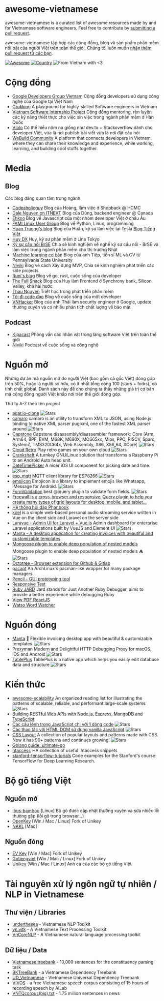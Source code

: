 awesome-vietnamese
==================

awesome-vietnamese is a curated list of awesome resources made by and for Vietnamese software engineers. Feel free to contribute by [submitting a pull request](CONTRIBUTING.md).

awesome-vietnamese tập hợp các cộng đồng, blog và sản phẩm phần mềm nổi bật của người Việt trên toàn thế giới. Chúng tôi luôn muốn [nhận thêm pull request từ các bạn](CONTRIBUTING.md).

[![Awesome](https://cdn.rawgit.com/sindresorhus/awesome/d7305f38d29fed78fa85652e3a63e154dd8e8829/media/badge.svg)](https://github.com/sindresorhus/awesome)
[![Country](https://img.shields.io/badge/country-vietnam-blue.svg)](https://github.com/thanhphu/awesome-vietnamese)
![From Vietnam with <3](https://raw.githubusercontent.com/webuild-community/badge/master/svg/love.svg)

# Cộng đồng
- [Google Developers Group Vietnam](https://linkedin.com/company/google-developer-groups-vietnam-gdg-vietnam-) Cộng đồng developers sử dụng công nghệ của Google tại Việt Nam
- [Grokking](https://www.grokking.org/) A playground for highly-skilled Software engineers in Vietnam
- [Vietnam Software Internship Project](https://netviet.kr/vsip) Cộng đồng mentoring, rèn luyện các kỹ năng thiết thực cho việc xin việc trong ngành phần mềm ở Hàn Quốc
- [Viblo](https://viblo.asia) Có thể hiểu nôm na giống như dev.to + Stackoverflow dành cho developer Việt, vừa là nơi publish bài viết vừa là nơi đặt câu hỏi
- [WeBuild Community](https://webuild.community/) A platform that connects developers in Vietnam, where they can share their knowledge and experience, while working, learning, and building cool stuffs together.

# Media

## Blog
Các blog đáng quan tâm trong ngành
- [Codeaholicguy](https://codeaholicguy.com/) Blog của Hoàng, làm việc ở Shopback @ HCMC
- [Dale Nguyen on ITNEXT](https://itnext.io/@dalenguyen) Blog của Dũng, backend engineer @ Canada
- [Ehkoo](https://ehkoo.com) Blog về Javascript của một nhóm developer Việt ở châu Âu
- [FAMI Linux User Group](https://www.familug.org/) Blog vể Python, Linux, programming
- [Huan Truong's blog](http://www.tnhh.net/) Blog của Huân, kỹ sư làm việc tại Tesla [Blog Tiếng Việt](http://wasabi.spiderum.com/)
- [Huy DX](https://huydx.com/) Huy, kỹ sư phần mềm ở Line Tokyo
- [Ký sự cầu nối BrSE](http://kysubrse.com/) Chia sẻ kinh nghiệm về nghề kỹ sư cầu nối - BrSE và làm việc trong ngành phần mềm cho thị trường Nhật
- [Machine learning cơ bản](https://machinelearningcoban.com/) Blog của anh Tiệp, tiến sĩ ML và CV từ Pennsylvania State University
- [Niviki](https://niviki.com) Blog về cách Xây dựng MVP, Chia sẻ kinh nghiệm phát triển các side projects
- [Runi's blog](http://runikitkat.com/) Blog về go, rust, cuộc sống của developer
- [The Full Snack](https://thefullsnack.com) Blog của Huy làm Frontend ở Synchrony bank, Silicon Valley, khá hài hước
- [Thau Nguyen](http://thaunguyen.com/blog/) Triết học trong phát triển phần mềm
- [Tôi đi code dạo](https://toidicodedao.com) Blog về cuộc sống của một developer
- [VNHacker](https://vnhacker.blogspot.com/) Blog của anh Thái làm security engineer ở Google, update thường xuyên và có nhiều phân tích chất lượng về bảo mật

## Podcast
- [Kipacast](https://kipacast.info) Phỏng vấn các nhân vật trong làng software Việt trên toàn thế giới
- [Niviki](https://niviki.com/podcast) Podcast về cuộc sống và công nghệ

# Nguồn mở

Những dự án mã nguồn mở do người Việt (bao gồm cả gốc Việt) đóng góp trên 50%, hoặc là người sở hữu, có ít nhất tổng cộng 100 (stars + forks), có tính chất global. Danh sách này để cho chúng ta thấy những giá trị cơ bản mà cộng đồng người Việt khắp nơi trên thế giới đóng góp.

Thứ tụ A-Z theo tên project

- [agar.io-clone](https://github.com/huytd/agar.io-clone) ![Stars](https://img.shields.io/github/stars/huytd/agar.io-clone.svg?style=flat-square)
- [camaro](https://github.com/tuananh/camaro)  camaro is an utility to transform XML to JSON, using Node.js binding to native XML parser pugixml, one of the fastest XML parser around ![Stars](https://img.shields.io/github/stars/tuananh/camaro.svg?style=flat-square)
- [Capstone](https://github.com/aquynh/capstone) Capstone disassembly/disassembler framework: Core (Arm, Arm64, BPF, EVM, M68K, M680X, MOS65xx, Mips, PPC, RISCV, Sparc, SystemZ, TMS320C64x, Web Assembly, X86, X86_64, XCore) ![Stars](https://img.shields.io/github/stars/aquynh/capstone.svg?style=flat-square)
- [Cloud Retro](https://github.com/giongto35/cloud-game) Play retro games on your own cloud ![Stars](https://img.shields.io/github/stars/giongto35/cloud-game.svg?style=flat-square)
- [Crankshaft](https://github.com/opencardev/crankshaft) A turnkey GNU/Linux solution that transforms a Raspberry Pi to an Android Auto head unit.
- [DateTimePicker](https://github.com/itsmeichigo/DateTimePicker) A nicer iOS UI component for picking date and time. ![Stars](https://img.shields.io/github/stars/itsmeichigo/DateTimePicker.svg?style=flat-square)
- [esp_mqtt](https://github.com/tuanpmt/esp_mqtt) MQTT client library for ESP8266 ![Stars](https://img.shields.io/github/stars/tuanpmt/esp_mqtt.svg?style=flat-square)
- [emojicon](https://github.com/rockerhieu/emojicon) Emojicon is a library to implement emojis like Whatsapp, iMessage for Android. ![Stars](https://img.shields.io/github/stars/rockerhieu/emojicon.svg?style=flat-square)
- [FormValidation](https://github.com/formvalidation/formvalidation) best @jquery plugin to validate form fields. ![Stars](https://img.shields.io/github/stars/formvalidation/formvalidation.svg?style=flat-square)
- [Freewall is a cross-browser and responsive jQuery plugin to help you create many types of grid layouts for desktop, mobile, and tablet...](https://github.com/kombai/freewall)
- [Hệ thống hỏi đáp Phanbook](http://phanbook.com/en/)
- [koel](https://github.com/phanan/koel) is a simple web-based personal audio streaming service written in Vue on the client side and Laravel on the server side
- [Laravue - Admin UI for Laravel + Vue.js](https://github.com/tuandm/laravue) Admin dashboard for enterprise Laravel applications built by VueJS and Element UI  ![Stars](https://img.shields.io/github/stars/tuandm/laravue.svg?style=flat-square)
- [Manta - A desktop application for creating invoices with beautiful and customizable templates](https://github.com/hql287/Manta)
- [Mongoose plugin to enable deep population of nested models](https://github.com/buunguyen/mongoose-deep-populate) Mongoose plugin to enable deep population of nested models ⛺ ![Stars](https://img.shields.io/github/stars/buunguyen/mongoose-deep-populate.svg?style=flat-square)
- [Octotree - Browser extension for Github & Gitlab](https://github.com/buunguyen/octotree)
- [pacapt](https://github.com/icy/pacapt) An ArchLinux's pacman-like wrapper for many package managers
- [Pencil - GUI prototyping tool](https://github.com/evolus/pencil)
- [Responsive Test](https://github.com/nghuuphuoc/responsivetest)
- [Ruby JARD](https://github.com/nguyenquangminh0711/ruby_jard) Jard stands for Just Another Ruby Debugger, aims to provide a better experience while debugging Ruby
- [View PDF ReactJS](https://github.com/phuoc-ng/react-pdf-viewer)
- [Watso Word Watcher](https://github.com/dannguyen/watson-word-watcher)


# Nguồn đóng
- [Manta](https://github.com/hql287/Manta) 🎉 Flexible invoicing desktop app with beautiful & customizable templates. ![Stars](https://img.shields.io/github/stars/hql287/Manta.svg?style=flat-square)
- [Proxyman](https://github.com/ProxymanApp/Proxyman)  Modern and Delightful HTTP Debugging Proxy for macOS, iOS and Android ![Stars](https://img.shields.io/github/stars/ProxymanApp/Proxyman.svg?style=flat-square)
- [TablePlus](https://github.com/TablePlus/TablePlus)  TablePlus is a native app which helps you easily edit database data and structure ![Stars](https://img.shields.io/github/stars/TablePlus/TablePlus.svg?style=flat-square)

# Kiến thức
- [awesome-scalability](https://github.com/binhnguyennus/awesome-scalability) An organized reading list for illustrating the patterns of scalable, reliable, and performant large-scale systems ![Stars](https://img.shields.io/github/stars/binhnguyennus/awesome-scalability.svg?style=flat-square)
- [Building RESTful Web APIs with Node.js, Express, MongoDB and TypeScript](https://restful-api-node-typescript.books.dalenguyen.me/en/latest/)
- [Các câu lệnh trong JavaScript chỉ với 1 dòng code](https://github.com/phuoc-ng/1loc) ![Stars](https://img.shields.io/github/stars/phuoc-ng/1loc.svg?style=flat-square)
- [Các thao tác với HTML DOM sử dụng vanilla JavaScript](https://github.com/phuoc-ng/html-dom) ![Stars](https://img.shields.io/github/stars/phuoc-ng/html-dom.svg?style=flat-square)
- [CSS Layout](https://github.com/phuoc-ng/csslayout) A collection of popular layouts and patterns made with CSS. Now it has 90+ patterns and continues growing! ![Stars](https://img.shields.io/github/stars/phuoc-ng/csslayout.svg?style=flat-square)
- [Golang guide: ultimate-go](https://github.com/hoanhan101/ultimate-go)
- [htaccess](https://github.com/phanan/htaccess) ✂A collection of useful .htaccess snippets
- [stanford-tensorflow-tutorials](https://github.com/chiphuyen/stanford-tensorflow-tutorials) Code examples for the Stanford's course: TensorFlow for Deep Learning Research.

# Bộ gõ tiếng Việt

## Nguồn mở
- [ibus-bamboo](https://github.com/BambooEngine/ibus-bamboo) [Linux] Bộ gõ được cập nhật thường xuyên và sửa nhiều lỗi thường gặp (lỗi gõ trong browser...)
- [OpenKey](https://github.com/tuyenvm/OpenKey) [Win / Mac / Linux] Fork of Unikey
- [NAKL](https://github.com/huyphan/NAKL) [Mac]

## Nguồn đóng
- [EV Key](https://evkeyvn.com/) [Win / Mac] Fork of Unikey
- [Gotiengviet](https://www.trankynam.com/gotv) [Win / Mac / Linux] Fork of Unikey
- [Unikey](https://www.unikey.org/linux.html) [Win / Mac / Linux] Anh cả của các bộ gõ tiếng Việt

# Tài nguyên xử lý ngôn ngữ tự nhiên / NLP in Vietnamese

## Thư viện / Libraries

- [underthesea](https://github.com/undertheseanlp/underthesea) - Vietnamese NLP Toolkit
- [vn.vitk](https://github.com/phuonglh/vn.vitk) - A Vietnamese Text Processing Toolkit
- [VnCoreNLP](https://github.com/vncorenlp/VnCoreNLP) - A Vietnamese natural language processing toolkit

## Dữ liệu / Data

- [Vietnamese treebank](https://vlsp.hpda.vn/demo/?page=resources&lang=en) - 10,000 sentences for the constituency parsing task
- [BKTreeBank](https://arxiv.org/pdf/1710.05519.pdf) - a Vietnamese Dependency Treebank
- [UD_Vietnamese](https://github.com/UniversalDependencies/UD_Vietnamese-VTB) - Vietnamese Universal Dependency Treebank
- [VIVOS](https://ailab.hcmus.edu.vn/vivos/) - a free Vietnamese speech corpus consisting of 15 hours of recording speech by AILab
- [VNTQcorpus(big).txt](http://viet.jnlp.org/download-du-lieu-tu-vung-corpus) - 1.75 million sentences in news

